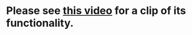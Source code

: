 # Please see [this video](https://www.youtube.com/shorts/OYed82jzRtw) for a clip of its functionality.